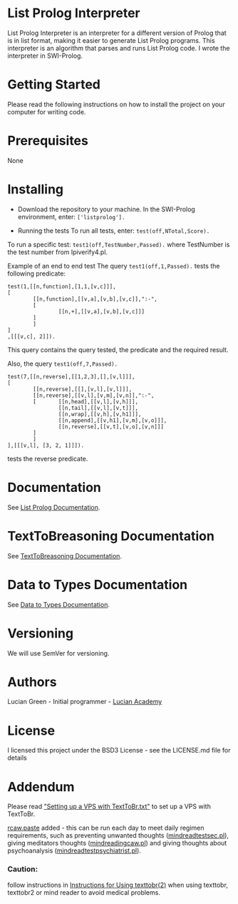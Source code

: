 # List Prolog Interpreter

List Prolog Interpreter is an interpreter for a different version of Prolog that is in list format, making it easier to generate List Prolog programs. This interpreter is an algorithm that parses and runs List Prolog code. I wrote the interpreter in SWI-Prolog.

# Getting Started

Please read the following instructions on how to install the project on your computer for writing code.

# Prerequisites

None

# Installing

* Download the repository to your machine.
In the SWI-Prolog environment, enter:
`['listprolog'].`    

* Running the tests
To run all tests, enter:
`test(off,NTotal,Score).`

To run a specific test:
`test1(off,TestNumber,Passed).`
where TestNumber is the test number from lpiverify4.pl.

Example of an end to end test
The query `test1(off,1,Passed).`
tests the following predicate:
```
test(1,[[n,function],[1,1,[v,c]]],
[
        [[n,function],[[v,a],[v,b],[v,c]],":-",
        [
                [[n,+],[[v,a],[v,b],[v,c]]]
        ]
        ]
]
,[[[v,c], 2]]).
```
This query contains the query tested, the predicate and the required result.

Also, the query `test1(off,7,Passed).`
```
test(7,[[n,reverse],[[1,2,3],[],[v,l]]],
[
        [[n,reverse],[[],[v,l],[v,l]]],
        [[n,reverse],[[v,l],[v,m],[v,n]],":-",
        [       [[n,head],[[v,l],[v,h]]],
                [[n,tail],[[v,l],[v,t]]],
                [[n,wrap],[[v,h],[v,h1]]],
                [[n,append],[[v,h1],[v,m],[v,o]]],
                [[n,reverse],[[v,t],[v,o],[v,n]]]
        ]
        ]
],[[[v,l], [3, 2, 1]]]).
```
tests the reverse predicate.

# Documentation

See <a href="https://github.com/luciangreen/listprologinterpreter/blob/master/LPI_docs.md">List Prolog Documentation</a>.

# TextToBreasoning Documentation

See <a href="https://github.com/luciangreen/listprologinterpreter/blob/master/T2B_docs.md">TextToBreasoning Documentation</a>.

# Data to Types Documentation

See <a href="https://github.com/luciangreen/listprologinterpreter/blob/master/D2T_docs.md">Data to Types Documentation</a>.

# Versioning

We will use SemVer for versioning.

# Authors

Lucian Green - Initial programmer - <a href="https://www.lucianacademy.com/">Lucian Academy</a>

# License

I licensed this project under the BSD3 License - see the LICENSE.md file for details

# Addendum

Please read <a href="https://github.com/luciangreen/listprologinterpreter/blob/master/Setting_up_a_VPS_with_TextToBr.txt">"Setting up a VPS with TextToBr.txt"</a> to set up a VPS with TextToBr.

<a href="https://github.com/luciangreen/listprologinterpreter/blob/master/rcaw.paste">rcaw.paste</a> added - this can be run each day to meet daily regimen requirements, such as preventing unwanted thoughts (<a href="https://github.com/luciangreen/listprologinterpreter/blob/master/mindreadtestsec.pl">mindreadtestsec.pl</a>), giving meditators thoughts (<a href="https://github.com/luciangreen/listprologinterpreter/blob/master/mindreadingcaw.pl">mindreadingcaw.pl</a>) and giving thoughts about psychoanalysis (<a href="https://github.com/luciangreen/listprologinterpreter/blob/master/mindreadtestpsychiatrist.pl">mindreadtestpsychiatrist.pl</a>).

### Caution:

follow instructions in <a href="https://github.com/luciangreen/listprologinterpreter/blob/master/Instructions_for_Using_texttobr(2).pl.txt">Instructions for Using texttobr(2)</a> when using texttobr, texttobr2 or mind reader to avoid medical problems.

